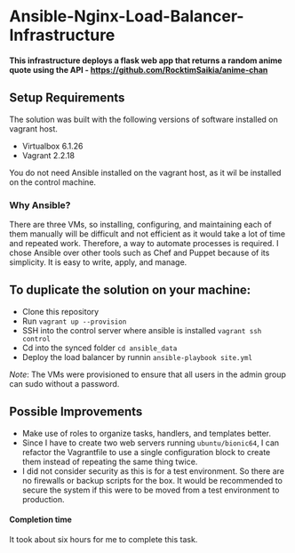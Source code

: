 # Ansible-Nginx-Load-Balancer-Infrastructure

#### This infrastructure deploys a flask web app that returns a random anime quote using the API - https://github.com/RocktimSaikia/anime-chan

Setup Requirements
-----
The solution was built with the following versions of software installed on vagrant host. 
- Virtualbox 6.1.26
- Vagrant 2.2.18 

You do not need Ansible installed on the vagrant host, as it wil be installed on the control machine. 


### Why Ansible?
There are three VMs, so installing, configuring, and maintaining each of them manually will be difficult and not efficient as it would take a lot of time and repeated work. Therefore, a way to automate processes is required. I chose Ansible over other tools such as Chef and Puppet because of its simplicity. It is easy to write, apply, and manage.


To duplicate the solution on your machine:
-----
  * Clone this repository
  * Run `vagrant up --provision`
  * SSH into the control server where ansible is installed `vagrant ssh control`
  * Cd into the synced folder `cd ansible_data`
  * Deploy the load balancer by runnin `ansible-playbook site.yml`


*Note*: The VMs were provisioned to ensure that all users in the admin group can sudo without a password.


Possible Improvements
-----
* Make use of roles to organize tasks, handlers, and templates better.
* Since I have to create two web servers running `ubuntu/bionic64`, I can refactor the Vagrantfile to use a single configuration block to create them instead of repeating the same thing twice. 
* I did not consider security as this is for a test environment. So there are no firewalls or backup scripts for the box. It would be recommended to secure the system if this were to be moved from a test environment to production.

#### Completion time  
It took about six hours for me to complete this task.


